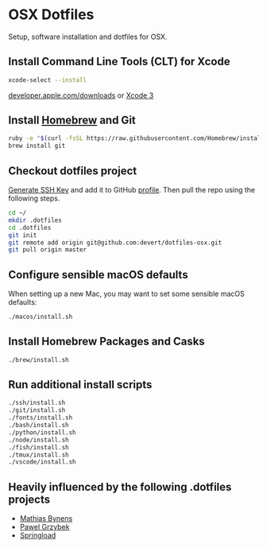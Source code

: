 # OSX Dotfiles

Setup, software installation and dotfiles for OSX.

## Install Command Line Tools (CLT) for Xcode

```sh
xcode-select --install
```

[developer.apple.com/downloads](https://developer.apple.com/downloads) or [Xcode 3](https://itunes.apple.com/us/app/xcode/id497799835)

## Install [Homebrew](http://brew.sh/) and Git

```sh
ruby -e "$(curl -fsSL https://raw.githubusercontent.com/Homebrew/install/master/install)"
brew install git
```

## Checkout dotfiles project

[Generate SSH Key](https://help.github.com/articles/connecting-to-github-with-ssh/) and add it to GitHub [profile](https://github.com/settings/keys). Then pull the repo using the following steps.

```sh
cd ~/
mkdir .dotfiles
cd .dotfiles
git init
git remote add origin git@github.com:devert/dotfiles-osx.git
git pull origin master
```

## Configure sensible macOS defaults

When setting up a new Mac, you may want to set some sensible macOS defaults:

```sh
./macos/install.sh
```

## Install Homebrew Packages and Casks

```sh
./brew/install.sh
```

## Run additional install scripts

```sh
./ssh/install.sh
./git/install.sh
./fonts/install.sh
./bash/install.sh
./python/install.sh
./node/install.sh
./fish/install.sh
./tmux/install.sh
./vscode/install.sh
```

## Heavily influenced by the following .dotfiles projects

* [Mathias Bynens](https://github.com/mathiasbynens/dotfiles)
* [Pawel Grzybek](https://github.com/pawelgrzybek/dotfiles)
* [Springload](https://github.com/springload/dotfiles)

